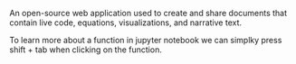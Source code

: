 An open-source web application used to create and share documents that contain live code, equations, visualizations, and narrative text.



To learn more about a function in jupyter notebook we can simplky press shift + tab when clicking on the function.